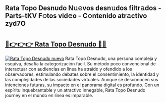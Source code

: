 ## Rata Topo Desnudo N𝚞𝚎vos desn𝚞dos filtr𝚊dos - Parts-tKV F𝚘tos vid𝚎o - C𝚘ntenido atr𝚊ctivo zyd7O

# <h2><a href="http://mb7ta4t.tromn.icu/?c=Rata+Topo+Desnudo">🔗👉👉👉 Rata Topo Desnudo 🔗🔗</a></h2>

[![Rata Topo Desnudo nuevo](https://i.imgur.com/pEAQMta.gif)](http://mb7ta4t.tromn.icu/?c=Rata+Topo+Desnudo)
Rata Topo Desnudo, una persona compleja y esquiva, desafía la categorización fácil. Su método poco convencional de interactuar con audiencias en línea ha atraído y ofendido a los observadores, estimulando debates sobre el consentimiento, la identidad y las complejidades de las sociedades virtuales. Aunque se desconocen sus intenciones futuras, su impacto en el panorama digital es profundo. Con un espíritu inquebrantable y un atractivo innegable, Rata Topo Desnudo journey en el mundo en línea es imparable.
